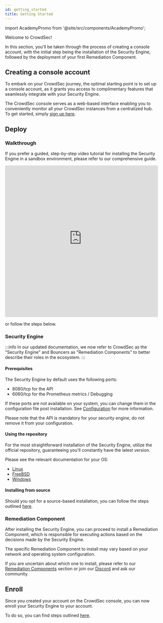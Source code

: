 ```yaml
---
id: getting_started
title: Getting Started
---
```


import AcademyPromo from '@site/src/components/AcademyPromo';

Welcome to CrowdSec!

In this section, you'll be taken through the process of creating a console account, with the initial step being the installation of the Security Engine, followed by the deployment of your first Remediation Component.

## Creating a console account

To embark on your CrowdSec journey, the optimal starting point is to set up a console account, as it grants you access to complimentary features that seamlessly integrate with your Security Engine.

The CrowdSec console serves as a web-based interface enabling you to conveniently monitor all your CrowdSec instances from a centralized hub. To get started, simply [sign up here](https://app.crowdsec.net/signup).


## Deploy 

### Walkthrough

If you prefer a guided, step-by-step video tutorial for installing the Security Engine in a sandbox environment, please refer to our comprehensive guide.

<iframe width="100%" height="500" src="https://www.youtube-nocookie.com/embed/yxbimVtd2nw?controls=1" title="YouTube video player" frameborder="0" allow="accelerometer; autoplay; clipboard-write; encrypted-media; gyroscope; picture-in-picture; web-share" allowfullscreen></iframe>

<AcademyPromo
  image="crowdsec_fundamentals.svg"
  description="Watch a short series of videos on how to install CrowdSec and protect your infrastructure"
  title="Complete Introduction"
  course="crowdsec-fundamentals"
  utm="?utm_source=docs&utm_medium=banner&utm_campaign=intro-page&utm_id=academydocs"
/>

or follow the steps below.

### Security Engine

:::info
In our updated documentation, we now refer to CrowdSec as the "Security Engine" and Bouncers as "Remediation Components" to better describe their roles in the ecosystem.
:::

#### Prerequisites

The Security Engine by default uses the following ports:
  - 8080/tcp for the API
  - 6060/tcp for the Prometheus metrics / Debugging

If these ports are not available on your system, you can change them in the configuration file post installation. See [Configuration](/configuration/crowdsec_configuration.md) for more information.

Please note that the API is mandatory for your security engine, do not remove it from your configuration.

#### Using the repository

For the most straightforward installation of the Security Engine, utilize the official repository, guaranteeing you'll constantly have the latest version.

Please see the relevant documentation for your OS:
- [Linux](/getting_started/install.mdx)
- [FreeBSD](/getting_started/install_freebsd.md)
- [Windows](/getting_started/getting_started_on_windows.md)

#### Installing from source

Should you opt for a source-based installation, you can follow the steps outlined [here](/getting_started/install_source.mdx).


### Remediation Component

After installing the Security Engine, you can proceed to install a Remediation Component, which is responsible for executing actions based on the decisions made by the Security Engine.

The specific Remediation Component to install may vary based on your network and operating system configuration.

If you are uncertain about which one to install, please refer to our [Remediation Components](/bouncers/intro.md) section or join our [Discord](https://discord.gg/crowdsec) and ask our community.

## Enroll

Since you created your account on the CrowdSec console, you can now enroll your Security Engine to your account.

To do so, you can find steps outlined [here](/console/enrollment.mdx).